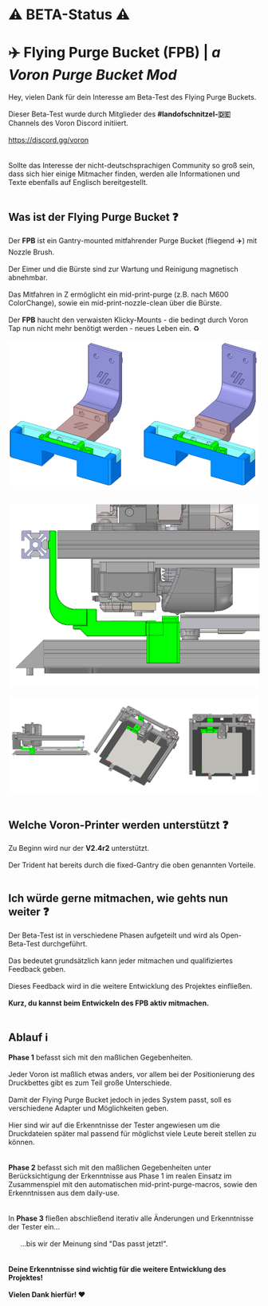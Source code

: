 # :warning: BETA-Status :warning:

# :airplane: Flying Purge Bucket (FPB) | _a Voron Purge Bucket Mod_
Hey, vielen Dank für dein Interesse am Beta-Test des Flying Purge Buckets.<br>
<br>
Dieser Beta-Test wurde durch Mitglieder des **#landofschnitzel-:de:** Channels des Voron Discord initiiert.<br>
<br>
https://discord.gg/voron<br>
<br>
<br>
Sollte das Interesse der nicht-deutschsprachigen Community so groß sein, dass sich hier einige Mitmacher finden, werden alle Informationen und Texte ebenfalls auf Englisch bereitgestellt.<br>
<br>
## Was ist der Flying Purge Bucket :question:
Der **FPB** ist ein Gantry-mounted mitfahrender Purge Bucket (fliegend :airplane:) mit Nozzle Brush.<br>
<br>
Der Eimer und die Bürste sind zur Wartung und Reinigung magnetisch abnehmbar.<br>
<br>
Das Mitfahren in Z ermöglicht ein mid-print-purge (z.B. nach M600 ColorChange), sowie ein mid-print-nozzle-clean über die Bürste.<br>
<br>
Der **FPB** haucht den verwaisten Klicky-Mounts - die bedingt durch Voron Tap nun nicht mehr benötigt werden - neues Leben ein. :recycle:<br>
<br>
![FPB_Mount](Images/FPB_Mount.PNG)<br>
<br><br>
![FPB_Detail](Images/FPB_Detail.PNG)<br>
<br>
![FPB_Overview](Images/FPB_Overview.PNG)<br>
<br>
## Welche Voron-Printer werden unterstützt :question:
Zu Beginn wird nur der **V2.4r2** unterstützt.<br>
<br>
Der Trident hat bereits durch die fixed-Gantry die oben genannten Vorteile.<br>
<br>
## Ich würde gerne mitmachen, wie gehts nun weiter :question:
Der Beta-Test ist in verschiedene Phasen aufgeteilt und wird als Open-Beta-Test durchgeführt.<br>
<br>
Das bedeutet grundsätzlich kann jeder mitmachen und qualifiziertes Feedback geben.<br>
<br>
Dieses Feedback wird in die weitere Entwicklung des Projektes einfließen.<br>
<br>
**Kurz, du kannst beim Entwickeln des FPB aktiv mitmachen.**<br>
<br>
## Ablauf :information_source:
**Phase 1** befasst sich mit den maßlichen Gegebenheiten.<br>
<br>
Jeder Voron ist maßlich etwas anders, vor allem bei der Positionierung des Druckbettes gibt es zum Teil große Unterschiede.<br>
<br>
Damit der Flying Purge Bucket jedoch in jedes System passt, soll es verschiedene Adapter und Möglichkeiten geben.<br>
<br>
Hier sind wir auf die Erkenntnisse der Tester angewiesen um die Druckdateien später mal passend für möglichst viele Leute bereit stellen zu können.<br>
<br>
<br>
**Phase 2** befasst sich mit den maßlichen Gegebenheiten unter Berücksichtigung der Erkenntnisse aus Phase 1 im realen Einsatz im Zusammenspiel mit den automatischen mid-print-purge-macros, sowie den Erkenntnissen aus dem daily-use.<br>
<br>
<br>
In **Phase 3** fließen abschließend iterativ alle Änderungen und Erkenntnisse der Tester ein...<br>
<br>
&nbsp;&nbsp;&nbsp;&nbsp;&nbsp;&nbsp;...bis wir der Meinung sind "Das passt jetzt!".<br>
<br>
<br>
**Deine Erkenntnisse sind wichtig für die weitere Entwicklung des Projektes!**<br>
<br>
**Vielen Dank hierfür! :heart:**<br>
<br>
